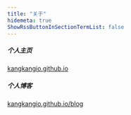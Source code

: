 ```yaml
---
title: "关于"
hidemeta: true
ShowRssButtonInSectionTermList: false
---
```


##### 个人主页
[kangkangio.github.io](https://kangkangio.github.io)

##### 个人博客
[kangkangio.github.io/blog](https://kangkangio.github.io/blog)